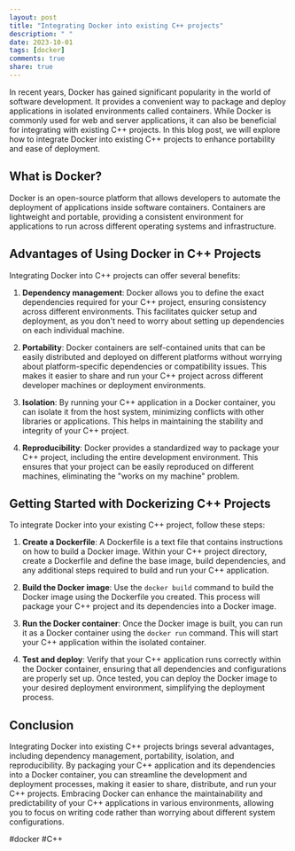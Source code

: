 ```yaml
---
layout: post
title: "Integrating Docker into existing C++ projects"
description: " "
date: 2023-10-01
tags: [docker]
comments: true
share: true
---
```


In recent years, Docker has gained significant popularity in the world of software development. It provides a convenient way to package and deploy applications in isolated environments called containers. While Docker is commonly used for web and server applications, it can also be beneficial for integrating with existing C++ projects. In this blog post, we will explore how to integrate Docker into existing C++ projects to enhance portability and ease of deployment.

## What is Docker?

Docker is an open-source platform that allows developers to automate the deployment of applications inside software containers. Containers are lightweight and portable, providing a consistent environment for applications to run across different operating systems and infrastructure.

## Advantages of Using Docker in C++ Projects

Integrating Docker into C++ projects can offer several benefits:

1. **Dependency management**: Docker allows you to define the exact dependencies required for your C++ project, ensuring consistency across different environments. This facilitates quicker setup and deployment, as you don't need to worry about setting up dependencies on each individual machine.

2. **Portability**: Docker containers are self-contained units that can be easily distributed and deployed on different platforms without worrying about platform-specific dependencies or compatibility issues. This makes it easier to share and run your C++ project across different developer machines or deployment environments.

3. **Isolation**: By running your C++ application in a Docker container, you can isolate it from the host system, minimizing conflicts with other libraries or applications. This helps in maintaining the stability and integrity of your C++ project.

4. **Reproducibility**: Docker provides a standardized way to package your C++ project, including the entire development environment. This ensures that your project can be easily reproduced on different machines, eliminating the "works on my machine" problem.

## Getting Started with Dockerizing C++ Projects

To integrate Docker into your existing C++ project, follow these steps:

1. **Create a Dockerfile**: A Dockerfile is a text file that contains instructions on how to build a Docker image. Within your C++ project directory, create a Dockerfile and define the base image, build dependencies, and any additional steps required to build and run your C++ application.

2. **Build the Docker image**: Use the `docker build` command to build the Docker image using the Dockerfile you created. This process will package your C++ project and its dependencies into a Docker image.

3. **Run the Docker container**: Once the Docker image is built, you can run it as a Docker container using the `docker run` command. This will start your C++ application within the isolated container.

4. **Test and deploy**: Verify that your C++ application runs correctly within the Docker container, ensuring that all dependencies and configurations are properly set up. Once tested, you can deploy the Docker image to your desired deployment environment, simplifying the deployment process.

## Conclusion

Integrating Docker into existing C++ projects brings several advantages, including dependency management, portability, isolation, and reproducibility. By packaging your C++ application and its dependencies into a Docker container, you can streamline the development and deployment processes, making it easier to share, distribute, and run your C++ projects. Embracing Docker can enhance the maintainability and predictability of your C++ applications in various environments, allowing you to focus on writing code rather than worrying about different system configurations.

#docker #C++